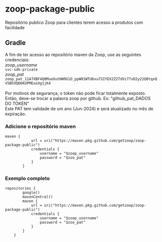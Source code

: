 # zoop-package-public
Repositório publico Zoop para clientes terem acesso a produtos com facilidade

## Gradle
A fim de ter acesso ao repositório maven da Zoop, use as seguintes credenciais:
<br />
*_zoop_username_*
<br />
`svc-sdk-private`
<br />
*_zoop_pat_*
<br />
`zoop_pat_11A7XBF4Q0MueOutHW9G1O_ppW01WTd6xu7SIYEX2Z2TdVz77xD2y22Q0tqxQV5BhXQD6KUPMExoXg1jK4`
<br />
<br />
Por motivos de segurança, o token não pode ficar totalmente exposto. Então, deve-se trocar a palavra zoop por github. Ex: "github_pat_DADOS DO TOKEN"
<br />
Este PAT tem validade de um ano (Jun-2024) e será atualizado no mês de expiração.

### Adicione o repositório maven
```
maven {
            url = uri("https://maven.pkg.github.com/getzoop/zoop-package-public")
            credentials {
                username = "$zoop_username"
                password = "$zoo_pat"
            }
        }
```

### Exemplo completo

```
repositories {
        google()
        mavenCentral()
        maven {
            url = uri("https://maven.pkg.github.com/getzoop/zoop-package-public")
            credentials {
                username = "$zoop_username"
                password = "$zoo_pat"
            }
        }
    }
```
